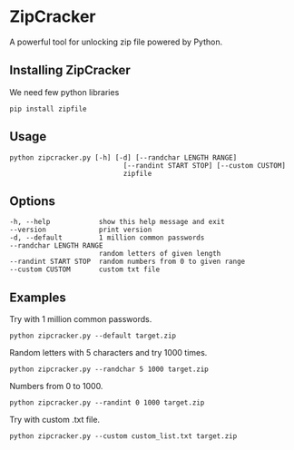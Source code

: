 # ZipCracker
A powerful tool for unlocking zip file powered by Python.

## Installing ZipCracker
We need few python libraries
```
pip install zipfile
```

## Usage
```
python zipcracker.py [-h] [-d] [--randchar LENGTH RANGE]
                            [--randint START STOP] [--custom CUSTOM]
                            zipfile
```

## Options
```
-h, --help            show this help message and exit
--version             print version
-d, --default         1 million common passwords
--randchar LENGTH RANGE
                      random letters of given length
--randint START STOP  random numbers from 0 to given range
--custom CUSTOM       custom txt file
```

## Examples
Try with 1 million common passwords. 
```
python zipcracker.py --default target.zip
```
Random letters with 5 characters and try 1000 times. 
```
python zipcracker.py --randchar 5 1000 target.zip
```
Numbers from 0 to 1000.
```
python zipcracker.py --randint 0 1000 target.zip
```
Try with custom .txt file.
```
python zipcracker.py --custom custom_list.txt target.zip
```



